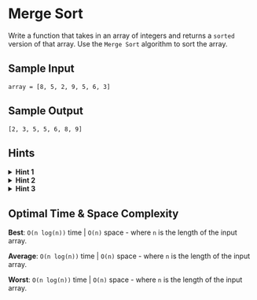 # Merge Sort

Write a function that takes in an array of integers and returns a `sorted` version of that array. Use the `Merge Sort` algorithm to sort the array.

## Sample Input

```plaintext
array = [8, 5, 2, 9, 5, 6, 3]
```

## Sample Output

```plaintext
[2, 3, 5, 5, 6, 8, 9]
```

## Hints

<details>
<summary><b>Hint 1</b></summary>

`Merge Sort` works by cutting an array in two halves, respectively sorting those two halves by performing some special logic, and then merging the two newly-sorted halves into one sorted array. The respective sorting of the two halves is done by reapplying the `Merge Sort` algorithm / logic on each half until single-element halves are obtained; these single-element arrays are sorted by nature and can very easily be merged back together.

</details>

<details>
<summary><b>Hint 2</b></summary>

Divide the input array in two halves by finding the middle-most index in the array and slicing the two halves around that index. Then, recursively apply Merge Sort to each half, and finally merge them into one single, sorted array by iterating through their values and progressively adding them to the new array in ascending order.

</details>

<details>
<summary><b>Hint 3</b></summary>

Your implementation of `Merge Sort` almost certainly uses a lot of auxiliary space and likely does not sort the input array in place. What is the space complexity of your algorithm? Can you implement a version of the algorithm using only one additional array of the same length as the input array, and can this version sort the input array in place?

</details>

## Optimal Time & Space Complexity

**Best**: `O(n log(n))` time | `O(n)` space - where `n` is the length of the input array.

**Average**: `O(n log(n))` time | `O(n)` space - where `n` is the length of the input array.

**Worst**: `O(n log(n))` time | `O(n)` space - where `n` is the length of the input array.
